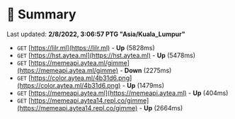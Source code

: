 # 📖 Summary
Last updated: **2/8/2022, 3:06:57 PTG "Asia/Kuala_Lumpur"**

- `GET` [https://lilr.ml](https://lilr.ml) - **Up** (5828ms)
- `GET` [https://hst.aytea.ml](https://hst.aytea.ml) - **Up** (5478ms)
- `GET` [https://memeapi.aytea.ml/gimme](https://memeapi.aytea.ml/gimme) - **Down** (2275ms)
- `GET` [https://color.aytea.ml/4b31d6.png](https://color.aytea.ml/4b31d6.png) - **Up** (1479ms)
- `GET` [https://memeapi.aytea.ml](https://memeapi.aytea.ml) - **Up** (404ms)
- `GET` [https://memeapi.aytea14.repl.co/gimme](https://memeapi.aytea14.repl.co/gimme) - **Up** (2664ms)
